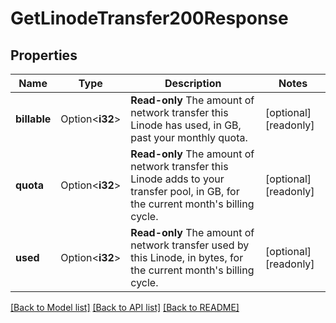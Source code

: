 # GetLinodeTransfer200Response

## Properties

Name | Type | Description | Notes
------------ | ------------- | ------------- | -------------
**billable** | Option<**i32**> | __Read-only__ The amount of network transfer this Linode has used, in GB, past your monthly quota. | [optional][readonly]
**quota** | Option<**i32**> | __Read-only__ The amount of network transfer this Linode adds to your transfer pool, in GB, for the current month's billing cycle. | [optional][readonly]
**used** | Option<**i32**> | __Read-only__ The amount of network transfer used by this Linode, in bytes, for the current month's billing cycle. | [optional][readonly]

[[Back to Model list]](../README.md#documentation-for-models) [[Back to API list]](../README.md#documentation-for-api-endpoints) [[Back to README]](../README.md)


